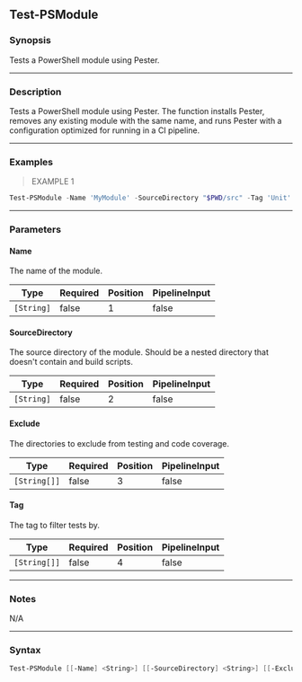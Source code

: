 Test-PSModule
-------------

### Synopsis
Tests a PowerShell module using Pester.

---

### Description

Tests a PowerShell module using Pester. The function installs Pester, removes any existing module with the same name,
and runs Pester with a configuration optimized for running in a CI pipeline.

---

### Examples
> EXAMPLE 1

```PowerShell
Test-PSModule -Name 'MyModule' -SourceDirectory "$PWD/src" -Tag 'Unit'
```

---

### Parameters
#### **Name**
The name of the module.

|Type      |Required|Position|PipelineInput|
|----------|--------|--------|-------------|
|`[String]`|false   |1       |false        |

#### **SourceDirectory**
The source directory of the module. Should be a nested directory that doesn't contain and build scripts.

|Type      |Required|Position|PipelineInput|
|----------|--------|--------|-------------|
|`[String]`|false   |2       |false        |

#### **Exclude**
The directories to exclude from testing and code coverage.

|Type        |Required|Position|PipelineInput|
|------------|--------|--------|-------------|
|`[String[]]`|false   |3       |false        |

#### **Tag**
The tag to filter tests by.

|Type        |Required|Position|PipelineInput|
|------------|--------|--------|-------------|
|`[String[]]`|false   |4       |false        |

---

### Notes
N/A

---

### Syntax
```PowerShell
Test-PSModule [[-Name] <String>] [[-SourceDirectory] <String>] [[-Exclude] <String[]>] [[-Tag] <String[]>] [<CommonParameters>]
```
